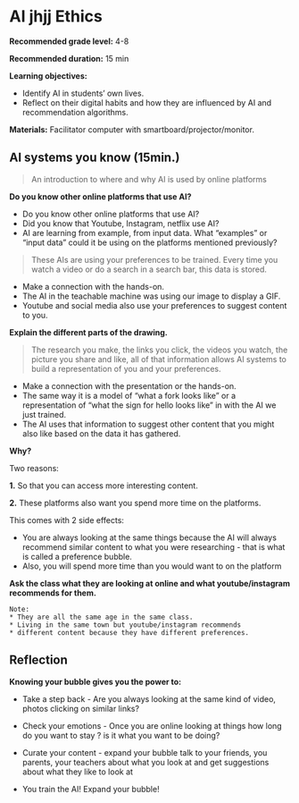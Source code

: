 # AI jhjj Ethics

**Recommended grade level:** 4-8

**Recommended duration:** 15 min

**Learning objectives:** 
* Identify AI in students’ own lives.
* Reflect on their digital habits and how they are influenced by AI and recommendation algorithms.

**Materials:** Facilitator computer with smartboard/projector/monitor.

## AI systems you know (15min.)
> An introduction to where and why AI is used by online platforms

**Do you know other online platforms that use AI?** 

* Do you know other online platforms that use AI? 
* Did you know that Youtube, Instagram, netflix use AI?  
* AI are learning from example, from input data. What “examples” or “input data” could it be using on the platforms mentioned previously?

> These AIs are using your preferences to be trained. Every time you watch a video or do a search in a search bar, this data is stored. 

* Make a connection with the hands-on. 
* The AI in the teachable machine was using our image to display a GIF. 
* Youtube and social media also use your preferences to suggest content to you.


**Explain the different parts of the drawing.** 

> The research you make, the links you click, the videos you watch, the picture you share and like, all of that information allows AI systems to build a representation of you and your preferences. 

* Make a connection with the presentation or the hands-on. 
* The same way it is a model of “what a fork looks like” or a representation of “what the sign for hello looks like” in with the AI we just trained.
* The AI uses that information to suggest other content that you might also like based on the data it has gathered.


**Why?**

Two reasons: 

**1.** So that you can access more interesting content.

**2.** These platforms also want you spend more time on the platforms.

This comes with 2 side effects:
* You are always looking at the same things because the AI will always recommend similar content to what you were researching - that is what is called a preference bubble.
* Also, you will spend more time than you would want to on the platform


**Ask the class what they are looking at online and what youtube/instagram recommends for them.** 

    Note: 
    * They are all the same age in the same class.
    * Living in the same town but youtube/instagram recommends 
    * different content because they have different preferences.


## Reflection
**Knowing your bubble gives you the power to:**  

* Take a step back - Are you always looking at the same kind of video, photos clicking on similar links?
* Check your emotions - Once you are online looking at things how long do you want to stay ? is it what you want to be doing?
* Curate your content  - expand your bubble talk to your friends, you parents, your teachers about what you look at and get suggestions about what they like to look at 

* You train the AI! Expand your bubble!

